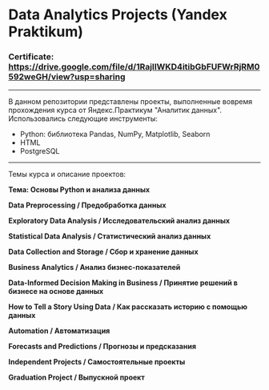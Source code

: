 # Data Analytics Projects (Yandex Praktikum)

### Certificate: https://drive.google.com/file/d/1RajIIWKD4itibGbFUFWrRjRM0592weGH/view?usp=sharing

---

В данном репозитории представлены проекты, выполненные вовремя прохождения курса от Яндекс.Практикум "Аналитик данных". 
Использовались следующие инструменты:

*  Python: библиотека Pandas, NumPy, Matplotlib, Seaborn
*  HTML
*  PostgreSQL

---
Темы курса и описание проектов:

**Тема: Основы Python и анализа данных**

**Data Preprocessing / Предобработка данных**

**Exploratory Data Analysis / Исследовательский анализ данных**

**Statistical Data Analysis / Статистический анализ данных**

**Data Collection and Storage / Сбор и хранение данных**

**Business Analytics / Анализ бизнес-показателей**

**Data-Informed Decision Making in Business / Принятие решений в бизнесе на основе данных**

**How to Tell a Story Using Data / Как рассказать историю с помощью данных**

**Automation / Автоматизация**

**Forecasts and Predictions / Прогнозы и предсказания**

**Independent Projects / Самостоятельные проекты**

**Graduation Project / Выпускной проект**

